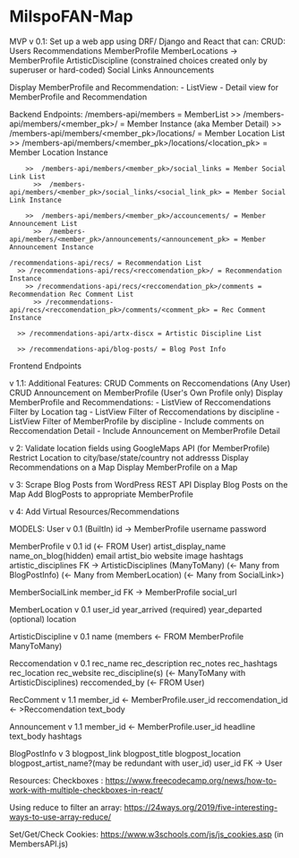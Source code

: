 # MilspoFAN-Map
MVP v 0.1:
Set up a web app using DRF/ Django and React that can:
  CRUD: Users
        Recommendations
        MemberProfile
        MemberLocations -> MemberProfile
        ArtisticDiscipline (constrained choices created only by superuser or hard-coded)
        Social Links
        Announcements

  Display MemberProfile and Recommendation: 
    - ListView
    - Detail view for MemberProfile and Recommendation


  Backend Endpoints:
    /members-api/members = MemberList
      >> /members-api/members/<member_pk>/ = Member Instance (aka Member Detail)
        >>  /members-api/members/<member_pk>/locations/ = Member Location List
          >>  /members-api/members/<member_pk>/locations/<location_pk> = Member Location Instance

        >>  /members-api/members/<member_pk>/social_links = Member Social Link List
          >>  /members-api/members/<member_pk>/social_links/<social_link_pk> = Member Social Link Instance

        >>  /members-api/members/<member_pk>/accouncements/ = Member Announcement List
          >>  /members-api/members/<member_pk>/announcements/<announcement_pk> = Member Announcement Instance
    
    /recommendations-api/recs/ = Recommendation List
      >> /recommendations-api/recs/<reccomendation_pk>/ = Recommendation Instance
        >> /recommendations-api/recs/<reccomendation_pk>/comments = Recommendation Rec Comment List
          >> /recommendations-api/recs/<reccomendation_pk>/comments/<comment_pk> = Rec Comment Instance
      
      >> /recommendations-api/artx-discx = Artistic Discipline List

      >> /recommendations-api/blog-posts/ = Blog Post Info

  Frontend Endpoints



v 1.1:
Additional Features:
  CRUD Comments on Reccomendations (Any User)
  CRUD Announcement on MemberProfile (User's Own Profile only)
  Display MemberProfile and Recommendations: 
    - ListView of Reccomendations Filter by Location tag
    - ListView Filter of Reccomendations by discipline
    - ListView Filter of MemberProfile by discipline
    - Include comments on Reccomendation Detail
    - Include Announcement on MemberProfile Detail

v 2:
  Validate location fields using GoogleMaps API (for MemberProfile)
  Restrict Location to city/base/state/country not addresss
  Display Recommendations on a Map
  Display MemberProfile on a Map

v 3:
  Scrape Blog Posts from WordPress REST API
  Display Blog Posts on the Map
  Add BlogPosts to appropriate MemberProfile

v 4:
  Add Virtual Resources/Recommendations


  MODELS:
  User v 0.1 (BuiltIn)
    id -> MemberProfile
    username
    password

  MemberProfile v 0.1
    id (<- FROM User)
    artist_display_name
    name_on_blog(hidden)
    email
    artist_bio
    website
    image
    hashtags
    artistic_disciplines FK -> ArtisticDisciplines (ManyToMany)
    (<- Many from BlogPostInfo) 
    (<- Many from MemberLocation)
    (<- Many from SocialLink>)

  MemberSocialLink
    member_id FK -> MemberProfile
    social_url

  MemberLocation v 0.1
    user_id
    year_arrived (required)
    year_departed (optional)
    location

  ArtisticDiscipline v 0.1
    name
    (members <- FROM MemberProfile ManyToMany)

  Reccomendation v 0.1
    rec_name
    rec_description
    rec_notes
    rec_hashtags
    rec_location
    rec_website
    rec_discipline(s) (<- ManyToMany with ArtisticDisciplines)
    reccomended_by (<- FROM User)

  RecComment v 1.1
    member_id <- MemberProfile.user_id
    reccomendation_id <- >Reccomendation
    text_body

  Announcement v 1.1
    member_id <- MemberProfile.user_id
    headline
    text_body
    hashtags

  BlogPostInfo v 3
    blogpost_link
    blogpost_title
    blogpost_location
    blogpost_artist_name?(may be redundant with user_id)
    user_id FK -> User

Resources:
  Checkboxes : https://www.freecodecamp.org/news/how-to-work-with-multiple-checkboxes-in-react/
  
  Using reduce to filter an array: https://24ways.org/2019/five-interesting-ways-to-use-array-reduce/

  Set/Get/Check Cookies: https://www.w3schools.com/js/js_cookies.asp (in MembersAPI.js)
